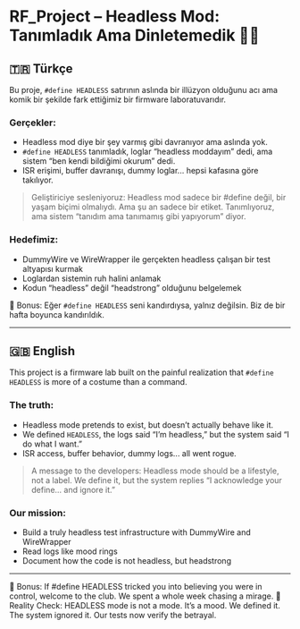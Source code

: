 # RF_Project – Headless Mod: Tanımladık Ama Dinletemedik 😤🧪

## 🇹🇷 Türkçe

Bu proje, `#define HEADLESS` satırının aslında bir illüzyon olduğunu acı ama komik bir şekilde fark ettiğimiz bir firmware laboratuvarıdır.

### Gerçekler:
- Headless mod diye bir şey varmış gibi davranıyor ama aslında yok.
- `#define HEADLESS` tanımladık, loglar “headless moddayım” dedi, ama sistem “ben kendi bildiğimi okurum” dedi.
- ISR erişimi, buffer davranışı, dummy loglar... hepsi kafasına göre takılıyor.

> Geliştiriciye sesleniyoruz:
> Headless mod sadece bir #define değil, bir yaşam biçimi olmalıydı. Ama şu an sadece bir etiket.
> Tanımlıyoruz, ama sistem “tanıdım ama tanımamış gibi yapıyorum” diyor.

### Hedefimiz:
- DummyWire ve WireWrapper ile gerçekten headless çalışan bir test altyapısı kurmak
- Loglardan sistemin ruh halini anlamak
- Kodun “headless” değil “headstrong” olduğunu belgelemek

🧪 Bonus: Eğer `#define HEADLESS` seni kandırdıysa, yalnız değilsin. Biz de bir hafta boyunca kandırıldık.

---

## 🇬🇧 English

This project is a firmware lab built on the painful realization that `#define HEADLESS` is more of a costume than a command.

### The truth:
- Headless mode pretends to exist, but doesn’t actually behave like it.
- We defined `HEADLESS`, the logs said “I’m headless,” but the system said “I do what I want.”
- ISR access, buffer behavior, dummy logs... all went rogue.

> A message to the developers:
> Headless mode should be a lifestyle, not a label.
> We define it, but the system replies “I acknowledge your define... and ignore it.”

### Our mission:
- Build a truly headless test infrastructure with DummyWire and WireWrapper
- Read logs like mood rings
- Document how the code is not headless, but headstrong

---

🧪 Bonus: If #define HEADLESS tricked you into believing you were in control, welcome to the club. We spent a whole week chasing a mirage.
🧪 Reality Check: HEADLESS mode is not a mode. It’s a mood. We defined it. The system ignored it. Our tests now verify the betrayal.
